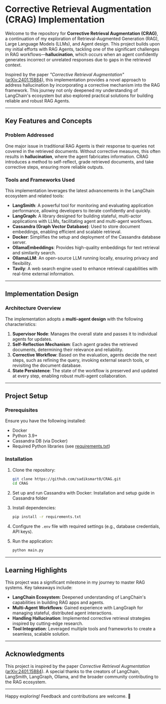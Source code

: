 # Corrective Retrieval Augmentation (CRAG) Implementation

Welcome to the repository for **Corrective Retrieval Augmentation (CRAG)**, a continuation of my exploration of Retrieval-Augmented Generation (RAG), Large Language Models (LLMs), and Agent design. This project builds upon my initial efforts with RAG Agents, tackling one of the significant challenges in RAG workflows—**hallucination**, which occurs when an agent confidently generates incorrect or unrelated responses due to gaps in the retrieved context.

Inspired by the paper *"Corrective Retrieval Augmentation"* ([arXiv:2401.15884](https://arxiv.org/abs/2401.15884)), this implementation provides a novel approach to address hallucination by incorporating a corrective mechanism into the RAG framework. This journey not only deepened my understanding of LangChain's ecosystem but also explored practical solutions for building reliable and robust RAG Agents.

---

## Key Features and Concepts

### Problem Addressed
One major issue in traditional RAG Agents is their response to queries not covered in the retrieved documents. Without corrective measures, this often results in **hallucination**, where the agent fabricates information. CRAG introduces a method to self-reflect, grade retrieved documents, and take corrective steps, ensuring more reliable outputs.

### Tools and Frameworks Used
This implementation leverages the latest advancements in the LangChain ecosystem and related tools:

- **LangSmith**: A powerful tool for monitoring and evaluating application performance, allowing developers to iterate confidently and quickly.
- **LangGraph**: A library designed for building stateful, multi-actor applications with LLMs, facilitating agent and multi-agent workflows.
- **Cassandra (Graph Vector Database)**: Used to store document embeddings, enabling efficient and scalable retrieval.
- **Docker**: Simplifies the setup and deployment of the Cassandra database server.
- **OllamaEmbeddings**: Provides high-quality embeddings for text retrieval and similarity search.
- **OllamaLLM**: An open-source LLM running locally, ensuring privacy and flexibility.
- **Tavily**: A web search engine used to enhance retrieval capabilities with real-time external information.

---

## Implementation Design

### Architecture Overview
The implementation adopts a **multi-agent design** with the following characteristics:

1. **Supervisor Node**: Manages the overall state and passes it to individual agents for updates.
2. **Self-Reflection Mechanism**: Each agent grades the retrieved documents, determining their relevance and reliability.
3. **Corrective Workflow**: Based on the evaluation, agents decide the next steps, such as refining the query, invoking external search tools, or revisiting the document database.
4. **State Persistence**: The state of the workflow is preserved and updated at every step, enabling robust multi-agent collaboration.

---

## Project Setup

### Prerequisites
Ensure you have the following installed:

- Docker
- Python 3.9+
- Cassandra DB (via Docker)
- Required Python libraries (see [requirements.txt](./requirements.txt))

### Installation

1. Clone the repository:
   ```bash
   git clone https://github.com/sadiksmart0/CRAG.git
   cd CRAG
   ```

2. Set up and run Cassandra with Docker:
   Installation and setup guide in Cassandra folder

3. Install dependencies:
   ```bash
   pip install -r requirements.txt
   ```

4. Configure the `.env` file with required settings (e.g., database credentials, API keys).

5. Run the application:
   ```bash
   python main.py
   ```

---

## Learning Highlights

This project was a significant milestone in my journey to master RAG systems. Key takeaways include:

- **LangChain Ecosystem**: Deepened understanding of LangChain's capabilities in building RAG apps and agents.
- **Multi-Agent Workflows**: Gained experience with LangGraph for managing stateful, distributed agent interactions.
- **Handling Hallucination**: Implemented corrective retrieval strategies inspired by cutting-edge research.
- **Tool Integration**: Leveraged multiple tools and frameworks to create a seamless, scalable solution.

---

## Acknowledgments

This project is inspired by the paper *Corrective Retrieval Augmentation* ([arXiv:2401.15884](https://arxiv.org/abs/2401.15884)). A special thanks to the creators of LangChain, LangSmith, LangGraph, Ollama, and the broader community contributing to the RAG ecosystem.

---

Happy exploring! Feedback and contributions are welcome. 🚀
